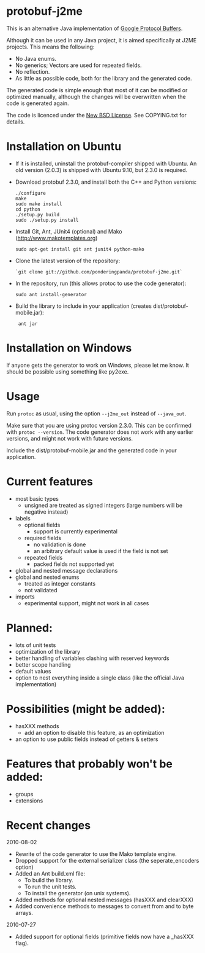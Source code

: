 # protobuf-j2me

This is an alternative Java implementation of [Google Protocol Buffers](http://code.google.com/p/protobuf).

Although it can be used in any Java project, it is aimed specifically at J2ME projects. This means the following:

  - No Java enums.
  - No generics; Vectors are used for repeated fields.
  - No reflection.
  - As little as possible code, both for the library and the generated code.

The generated code is simple enough that most of it can be modified or optimized manually, although the changes will be overwritten when the code is generated again.

The code is licenced under the [New BSD License](http://www.opensource.org/licenses/bsd-license.php). See COPYING.txt for details.

# Installation on Ubuntu
  - If it is installed, uninstall the protobuf-compiler shipped with Ubuntu. An old version (2.0.3) is shipped with Ubuntu 9.10, but 2.3.0 is required.
  - Download protobuf 2.3.0, and install both the C++ and Python versions:
  
        ./configure
        make
        sudo make install
        cd python
        ./setup.py build
        sudo ./setup.py install
  
  - Install Git, Ant, JUnit4 (optional) and Mako (http://www.makotemplates.org)

        sudo apt-get install git ant junit4 python-mako

  - Clone the latest version of the repository:

        `git clone git://github.com/ponderingpanda/protobuf-j2me.git`

  - In the repository, run (this allows protoc to use the code generator):
  
        sudo ant install-generator

  - Build the library to include in your application (creates dist/protobuf-mobile.jar):
        
         ant jar

# Installation on Windows

If anyone gets the generator to work on Windows, please let me know. It should be possible using something like py2exe.

# Usage

Run `protoc` as usual, using the option `--j2me_out` instead of `--java_out`.

Make sure that you are using protoc version 2.3.0. This can be confirmed with `protoc --version`. The code generator does not work with any earlier versions, and might not work with future versions.

Include the dist/protobuf-mobile.jar and the generated code in your application.

# Current features
  - most basic types
    - unsigned are treated as signed integers (large numbers will be negative instead)
  - labels
    - optional fields
      - support is currently experimental
    - required fields
      - no validation is done
      - an arbitrary default value is used if the field is not set
    - repeated fields
      - packed fields not supported yet
  - global and nested message declarations
  - global and nested enums
    - treated as integer constants
    - not validated
  - imports
    - experimental support, might not work in all cases

# Planned:
  - lots of unit tests
  - optimization of the library
  - better handling of variables clashing with reserved keywords
  - better scope handling
  - default values
  - option to nest everything inside a single class (like the official Java implementation)

# Possibilities (might be added):
  - hasXXX methods
    - add an option to disable this feature, as an optimization
  - an option to use public fields instead of getters & setters

# Features that probably won't be added:
  - groups
  - extensions
  
# Recent changes

2010-08-02
  - Rewrite of the code generator to use the Mako template engine.
  - Dropped support for the external serializer class (the seperate_encoders option)
  - Added an Ant build.xml file:
    - To build the library.
    - To run the unit tests.
    - To install the generator (on unix systems).
  - Added methods for optional nested messages (hasXXX and clearXXX)
  - Added convenience methods to messages to convert from and to byte arrays.
  

2010-07-27
  - Added support for optional fields (primitive fields now have a _hasXXX flag).
